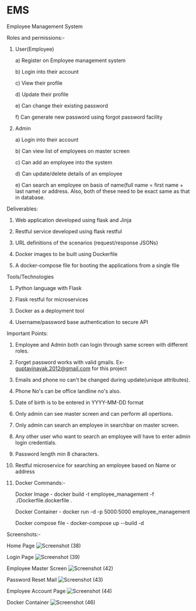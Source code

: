 # EMS
Employee Management System

Roles and permissions:-

1. User(Employee)

    a) Register on Employee management system
    
    b) Login into their account
    
    c) View their profile
    
    d) Update their profile
    
    e) Can change their existing password
    
    f) Can generate new password using forgot password facility
    

2.  Admin

    a) Login into their account
    
    b) Can view list of employees on master screen
    
    c) Can add an employee into the system
    
    d) Can update/delete details of an employee
    
    e) Can search an employee on basis of name(full name = first name + last name) or address.
     Also, both of these need to be exact same as that in database.
    
Deliverables:

1.	Web application developed using flask and Jinja

2.	Restful service developed using flask restful

3.	URL definitions of the scenarios (request/response JSONs)

4.	Docker images to be built using Dockerfile
 
5.	A docker-compose file for booting the applications from a single file


Tools/Technologies

1.	Python language with Flask

2.	Flask restful for microservices

3.	Docker as a deployment tool

4.	Username/password base authentication to secure API


Important Points: 

1. Employee and Admin both can login through same screen with different roles.

2. Forget password works with valid gmails. Ex- guptavinayak.2012@gmail.com for this project

3. Emails and phone no can't be changed during update(unique attributes).

4. Phone No's can be office landline no's also.

5. Date of birth is to be entered in YYYY-MM-DD format

6. Only admin can see master screen and can perform all opertions.

7. Only admin can search an employee in searchbar on master screen.

8. Any other user who want to search an employee will have to enter admin login credentials.

9. Password length min 8 characters.

10.	Restful microservice for searching an employee based on Name or address

11. Docker Commands:-

     Docker Image - docker build -t employee_management -f ./Dockerfile.dockerfile .
     
     Docker Container - docker run -d -p 5000:5000 employee_management
     
     Docker compose file - docker-compose up --build -d
     
 Screenshots:-
     
 Home Page
 ![Screenshot (38)](https://user-images.githubusercontent.com/33121655/111460922-96a63b80-8742-11eb-9688-6ac05d8f9426.png)



 Login Page
 ![Screenshot (39)](https://user-images.githubusercontent.com/33121655/111460956-a0c83a00-8742-11eb-9fa1-e438023cf9d1.png)


 
 Employee Master Screen
 ![Screenshot (42)](https://user-images.githubusercontent.com/33121655/111460976-a7ef4800-8742-11eb-8a09-22636c451610.png)



 Password Reset Mail
![Screenshot (43)](https://user-images.githubusercontent.com/33121655/111461013-b3427380-8742-11eb-904c-0326305b2cd8.png)
 
 
 
 Employee Account Page
![Screenshot (44)](https://user-images.githubusercontent.com/33121655/111461040-ba698180-8742-11eb-80d5-6ceae1fe9c6d.png)



 Docker Container
 ![Screenshot (46)](https://user-images.githubusercontent.com/33121655/111461191-e8e75c80-8742-11eb-961d-8e3fa119d3b2.png)


